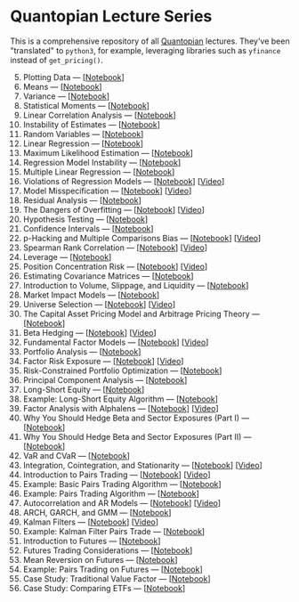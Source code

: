 # Quantopian Lecture Series

This is a comprehensive repository of all [Quantopian](https://github.com/quantopian) lectures. They've been "translated" to `python3`, for example, leveraging libraries such as `yfinance` instead of `get_pricing()`.

5. Plotting Data — [[Notebook](./quantopian_lectures/5QLS_Plotting-Data.ipynb)]
6. Means — [[Notebook](./quantopian_lectures/6QLS_Means.ipynb)]
7. Variance — [[Notebook](./quantopian_lectures/7QLS_Variance.ipynb)]
8. Statistical Moments — [[Notebook](./quantopian_lectures/8QLS_Statistical-Moments.ipynb)]
9. Linear Correlation Analysis — [[Notebook](./quantopian_lectures/9QLS_Linear-Correlation-Analysis.ipynb)]
10. Instability of Estimates — [[Notebook](./quantopian_lectures/10QLS_Instability-of-Estimates.ipynb)]
11. Random Variables — [[Notebook](./quantopian_lectures/11QLS_Random-Variables.ipynb)]
12. Linear Regression — [[Notebook](./quantopian_lectures/12QLS_Linear-Regression.ipynb)]
13. Maximum Likelihood Estimation — [[Notebook](./quantopian_lectures/13QLS_Maximum-Likelihood-Estimation.ipynb)]
14. Regression Model Instability — [[Notebook](./quantopian_lectures/14QLS_Regression-Model-Instability.ipynb)]
15. Multiple Linear Regression — [[Notebook](./quantopian_lectures/15QLS_Multiple-Linear-Regression.ipynb)]
16. Violations of Regression Models — [[Notebook](https://github.com/quantopian/research_public/tree/master/notebooks/lectures/Violations_of_Regression_Models)] [[Video](https://www.youtube.com/watch?v=xM94MRs8U3M)]
17. Model Misspecification — [[Notebook](https://github.com/quantopian/research_public/tree/master/notebooks/lectures/Model_Misspecification)] [[Video](https://www.youtube.com/watch?v=t4peS8Ak-sY)]
18. Residual Analysis — [[Notebook](https://github.com/quantopian/research_public/tree/master/notebooks/lectures/Residuals_Analysis)]
19. The Dangers of Overfitting — [[Notebook](https://github.com/quantopian/research_public/tree/master/notebooks/lectures/The_Dangers_of_Overfitting)] [[Video](https://www.youtube.com/watch?v=KNCgvjyKrcw)]
20. Hypothesis Testing — [[Notebook](https://github.com/quantopian/research_public/tree/master/notebooks/lectures/Hypothesis_Testing)]
21. Confidence Intervals — [[Notebook](https://github.com/quantopian/research_public/tree/master/notebooks/lectures/Confidence_Intervals)]
22. p-Hacking and Multiple Comparisons Bias — [[Notebook](https://github.com/quantopian/research_public/tree/master/notebooks/lectures/p-Hacking_and_Multiple_Comparisons_Bias)] [[Video](https://www.youtube.com/watch?v=YiDfbYtgUPc)]
23. Spearman Rank Correlation — [[Notebook](https://github.com/quantopian/research_public/tree/master/notebooks/lectures/Spearman_Rank_Correlation)] [[Video](https://www.youtube.com/watch?v=GM76JkrVmRk?t=25m51s)]
24. Leverage — [[Notebook](https://github.com/quantopian/research_public/tree/master/notebooks/lectures/Leverage)]
25. Position Concentration Risk — [[Notebook](https://github.com/quantopian/research_public/tree/master/notebooks/lectures/Position_Concentration_Risk)] [[Video](https://www.youtube.com/watch?v=I1z7B2_FarQ)]
26. Estimating Covariance Matrices — [[Notebook](https://github.com/quantopian/research_public/tree/master/notebooks/lectures/Estimating_Covariance_Matrices)]
27. Introduction to Volume, Slippage, and Liquidity — [[Notebook](https://github.com/quantopian/research_public/tree/master/notebooks/lectures/Introduction_to_Volume_Slippage_and_Liquidity)]
28. Market Impact Models — [[Notebook](https://github.com/quantopian/research_public/tree/master/notebooks/lectures/Market_Impact_Model)]
29. Universe Selection — [[Notebook](https://github.com/quantopian/research_public/tree/master/notebooks/lectures/Universe_Selection)] [[Video](https://www.youtube.com/watch?v=oa5RhuHVbH0)]
30. The Capital Asset Pricing Model and Arbitrage Pricing Theory — [[Notebook](https://github.com/quantopian/research_public/tree/master/notebooks/lectures/CAPM_and_Arbitrage_Pricing_Theory)]
31. Beta Hedging — [[Notebook](https://github.com/quantopian/research_public/tree/master/notebooks/lectures/Beta_Hedging)] [[Video](https://www.youtube.com/watch?v=Af0l3TQJ3h8?t=22m14s)]
32. Fundamental Factor Models — [[Notebook](https://github.com/quantopian/research_public/tree/master/notebooks/lectures/Fundamental_Factor_Models)] [[Video](https://www.youtube.com/watch?v=P16zDtf0CE0)]
33. Portfolio Analysis — [[Notebook](https://github.com/quantopian/research_public/tree/master/notebooks/lectures/Portfolio_Analysis)]
34. Factor Risk Exposure — [[Notebook](https://github.com/quantopian/research_public/tree/master/notebooks/lectures/Factor_Risk_Exposure)] [[Video](https://www.youtube.com/watch?v=Ep8Y5JfQoRg)]
35. Risk-Constrained Portfolio Optimization — [[Notebook](https://github.com/quantopian/research_public/blob/master/notebooks/lectures/Factor_Based_Risk_Management/notebook.ipynb)]
36. Principal Component Analysis — [[Notebook](https://github.com/quantopian/research_public/tree/master/notebooks/lectures/PCA)]
37. Long-Short Equity — [[Notebook](https://github.com/quantopian/research_public/tree/master/notebooks/lectures/Long-Short_Equity)]
38. Example: Long-Short Equity Algorithm — [[Notebook](https://github.com/quantopian/research_public/tree/master/notebooks/lectures/Long-Short_Equity)]
39. Factor Analysis with Alphalens — [[Notebook](https://github.com/quantopian/research_public/tree/master/notebooks/lectures/Factor_Analysis)] [[Video](https://www.youtube.com/watch?v=v5IYcBxMDYE)]
40. Why You Should Hedge Beta and Sector Exposures (Part I) — [[Notebook](https://github.com/quantopian/research_public/tree/master/notebooks/lectures/Why_Hedge_I)]
41. Why You Should Hedge Beta and Sector Exposures (Part II) — [[Notebook](https://github.com/quantopian/research_public/tree/master/notebooks/lectures/Why_Hedge_II)]
42. VaR and CVaR — [[Notebook](https://github.com/quantopian/research_public/tree/master/notebooks/lectures/VaR_and_CVaR)]
43. Integration, Cointegration, and Stationarity — [[Notebook](https://github.com/quantopian/research_public/tree/master/notebooks/lectures/Integration_Cointegration_and_Stationarity)] [[Video](https://www.youtube.com/watch?v=Pn_RiDbK82M)]
44. Introduction to Pairs Trading — [[Notebook](https://github.com/quantopian/research_public/tree/master/notebooks/lectures/Introduction_to_Pairs_Trading)] [[Video](https://www.youtube.com/watch?v=JTucMRYMOyY)]
45. Example: Basic Pairs Trading Algorithm — [[Notebook](https://github.com/quantopian/research_public/tree/master/notebooks/lectures/Introduction_to_Pairs_Trading)]
46. Example: Pairs Trading Algorithm — [[Notebook](https://github.com/quantopian/research_public/tree/master/notebooks/lectures/Introduction_to_Pairs_Trading)]
47. Autocorrelation and AR Models — [[Notebook](https://github.com/quantopian/research_public/tree/master/notebooks/lectures/Autocorrelation_and_AR_Models)] [[Video](https://www.youtube.com/watch?v=fnrSZvla51Y)]
48. ARCH, GARCH, and GMM — [[Notebook](https://github.com/quantopian/research_public/tree/master/notebooks/lectures/ARCH_GARCH_and_GMM)]
49. Kalman Filters — [[Notebook](https://github.com/quantopian/research_public/tree/master/notebooks/lectures/Kalman_Filters)] [[Video](https://www.youtube.com/watch?v=RxIdLu18SsE)]
50. Example: Kalman Filter Pairs Trade — [[Notebook](https://github.com/quantopian/research_public/tree/master/notebooks/lectures/Kalman_Filters)]
51. Introduction to Futures — [[Notebook](https://github.com/quantopian/research_public/tree/master/notebooks/lectures/Introduction_to_Futures)]
52. Futures Trading Considerations — [[Notebook](https://github.com/quantopian/research_public/tree/master/notebooks/lectures/Futures_Trading_Considerations)]
53. Mean Reversion on Futures — [[Notebook](https://github.com/quantopian/research_public/tree/master/notebooks/lectures/Mean_Reversion_on_Futures)]
54. Example: Pairs Trading on Futures — [[Notebook](https://github.com/quantopian/research_public/tree/master/notebooks/lectures/Introduction_to_Pairs_Trading)]
55. Case Study: Traditional Value Factor — [[Notebook](https://github.com/quantopian/research_public/tree/master/notebooks/lectures/Case_Study_Traditional_Value_Factor)]
56. Case Study: Comparing ETFs — [[Notebook](https://github.com/quantopian/research_public/tree/master/notebooks/lectures/Case_Study_Comparing_ETFs)]
